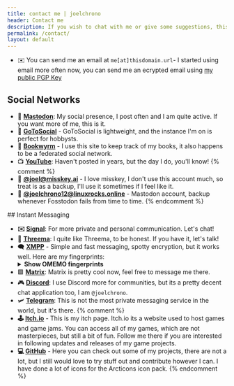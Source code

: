 ```yaml
---
title: contact me | joelchrono
header: Contact me
description: If you wish to chat with me or give some suggestions, this is the place for that. Follow any link below to find the places where I usually hang out.
permalink: /contact/
layout: default
---
```



- ✉️ You can send me an email at `me[at]thisdomain.url`- I started using email more often now, you can send me an ecrypted email using [my public PGP Key](https://keyoxide.org/2281776180B00C8FBA30BEA4E23D9C7FA57497A6)

## Social Networks

- 🐘 **[Mastodon](https://fosstodon.org/@joel)**: My social presence, I post often and I am quite active. If you want more of me, this is it.
- 🦉 **[GoToSocial](https://polymaths.social/@joelchrono)** - GoToSocial is lightweight, and the instance I'm on is perfect for hobbysts.
- 📖 **[Bookwyrm](https://bookrastinating.com/@joel)** - I use this site to keep track of my books, it also happens to be a federated social network.
- 📺 **[YouTube](https://youtube.com/@joelchrono)**: Haven't posted in years, but the day I do, you'll know!
{% comment %}
- 🐘 **[@joel@misskey.ai](https://misskey.ai/@joel)** - I love misskey, I don't use this account much, so treat is as a backup, I'll use it sometimes if I feel like it.
- 🐘 **[@joelchrono12@linuxrocks.online](https://linuxrocks.online/@joelchrono12)** - Mastodon account, backup whenever Fosstodon fails from time to time.
{% endcomment %}

<article markdown="1">
## Instant Messaging

- **✉️ [Signal](https://signal.me/#eu/jhtliEr5IAZHpCEG4RQTfW7h2pfFHIa_KvMqzdRU-AKT_BLXERlL_rjEgYGrxl4b)**: For more private and personal communication. Let's chat!
- 💬 **[Threema](https://threema.id/WKM6NCSE)**: I quite like Threema, to be honest. If you have it, let's talk!
- 🗨️ **[XMPP](xmpp:joel@snikket.linuxkompis.se)** - Simple and fast messaging, spotty encryption, but it works well. Here are my fingerprints:
    <details>
    <summary><b>Show OMEMO fingerprints</b></summary>
    <pre>
    8d28b003 3d9a8439 0747ed3f 8fc0c923
    cef44a26 a689ffc4 3f3f4797 810ba834
    </pre>
    </details>
- 🟩 **[Matrix](https://matrix.to/#/@joelchrono12:matrix.org)**: Matrix is pretty cool now, feel free to message me there.
- 🎮 **[Discord](https://discord.com)**: I use Discord more for communities, but its a pretty decent chat application too, I am `@joelchrono`.
- 🛩 **[Telegram](https://t.me/joelchrono)**: This is not the most private messaging service in the world, but it's there.
{% comment %}
- **🕹 [Itch.io](https://joelchrono12.itch.io/)** - This is my itch page. Itch.io its a website used to host games and game jams. You can access all of my games, which are not masterpieces, but still a bit of fun. Follow me there if you are interested in following updates and releases of my game projects.
- **💻 [GitHub](https://github.com/joelchrono12)** - Here you can check out some of my projects, there are not a lot, but I still would love to try stuff out and contribute however I can. I have done a lot of icons for the Arcticons icon pack.
{% endcomment %}

</article>

<article markdown="1">

</article>
